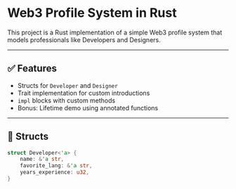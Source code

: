 # Web3 Profile System in Rust

This project is a Rust implementation of a simple Web3 profile system that models professionals like Developers and Designers.

---

## ✅ Features

- Structs for `Developer` and `Designer`
- Trait implementation for custom introductions
- `impl` blocks with custom methods
- Bonus: Lifetime demo using annotated functions

---

## 🔧 Structs

```rust
struct Developer<'a> {
    name: &'a str,
    favorite_lang: &'a str,
    years_experience: u32,
}
